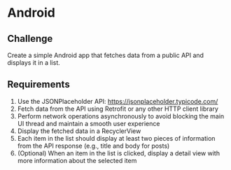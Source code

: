 # Android

## Challenge
Create a simple Android app that fetches data from a public API and displays it in a list.

## Requirements
1. Use the JSONPlaceholder API: https://jsonplaceholder.typicode.com/
2. Fetch data from the API using Retrofit or any other HTTP client library
3. Perform network operations asynchronously to avoid blocking the main UI thread and maintain a smooth user experience
4. Display the fetched data in a RecyclerView
5. Each item in the list should display at least two pieces of information from the API response (e.g., title and body for posts)
6. (Optional) When an item in the list is clicked, display a detail view with more information about the selected item
